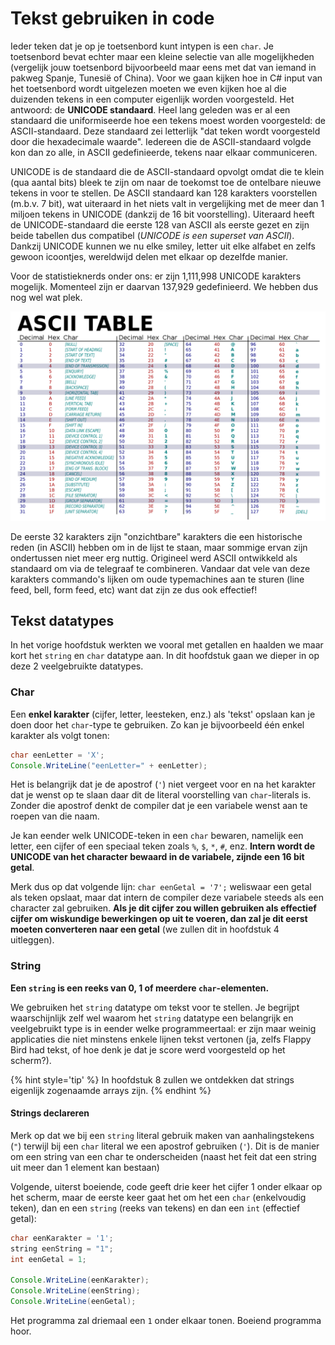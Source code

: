 # Tekst gebruiken in code

Ieder teken dat je op je toetsenbord kunt intypen is een ``char``. Je toetsenbord bevat echter maar een kleine selectie van alle mogelijkheden (vergelijk jouw toetsenbord bijvoorbeeld maar eens met dat van iemand in pakweg Spanje, Tunesië of China). Voor we gaan kijken hoe in C# input van het toetsenbord wordt uitgelezen moeten we even kijken hoe al die duizenden tekens in een computer eigenlijk worden voorgesteld. Het antwoord: de **UNICODE standaard**.  Heel lang geleden was er al een standaard die uniformiseerde hoe een tekens moest worden voorgesteld: de ASCII-standaard. Deze standaard zei letterlijk "dat teken wordt voorgesteld door die hexadecimale waarde". Iedereen die de ASCII-standaard volgde kon dan zo alle, in ASCII gedefinieerde,  tekens naar elkaar communiceren. 

UNICODE is de standaard die de  ASCII-standaard opvolgt omdat die te klein (qua aantal bits) bleek te zijn om naar de toekomst toe de ontelbare nieuwe tekens in voor te stellen. De ASCII standaard kan 128 karakters voorstellen (m.b.v. 7 bit), wat uiteraard in het niets valt in vergelijking met de meer dan 1 miljoen tekens in UNICODE (dankzij de 16 bit voorstelling). Uiteraard heeft de UNICODE-standaard die eerste 128 van ASCII als eerste gezet en zijn beide tabellen dus compatibel (*UNICODE is een superset van ASCII*). Dankzij UNICODE kunnen we nu elke smiley, letter uit elke alfabet en zelfs gewoon icoontjes, wereldwijd delen met elkaar op dezelfde manier.

Voor de statistieknerds onder ons: er zijn 1,111,998 UNICODE karakters mogelijk. Momenteel zijn er daarvan 137,929 gedefinieerd. We hebben dus nog wel wat plek.


![De eerste 128 karakters met hun waarden (bron Wikipedia)](../assets/1_csharpbasics/ascii.png)

De eerste 32 karakters zijn "onzichtbare" karakters die een historische reden (in ASCII) hebben om in de lijst te staan, maar sommige ervan zijn ondertussen niet meer erg nuttig. Origineel werd ASCII ontwikkeld als standaard om via de telegraaf te combineren. Vandaar dat vele van deze karakters commando's lijken om oude typemachines aan te sturen (line feed, bell, form feed, etc) want dat zijn ze dus ook effectief!

## Tekst datatypes

In het vorige hoofdstuk werkten we vooral met getallen en haalden we maar kort het ``string`` en ``char`` datatype aan. In dit hoofdstuk gaan we dieper in op deze 2 veelgebruikte datatypes.

### Char

Een **enkel karakter** (cijfer, letter, leesteken, enz.) als 'tekst' opslaan kan je doen door het `char`-type te gebruiken. Zo kan je bijvoorbeeld één enkel karakter als volgt tonen:

```java
char eenLetter = 'X';
Console.WriteLine("eenLetter=" + eenLetter);
```

Het is belangrijk dat je de apostrof (``'``) niet vergeet voor en na het karakter dat je wenst op te slaan daar dit de literal voorstelling van `char`-literals is. Zonder die apostrof denkt de compiler dat je een variabele wenst aan te roepen van die naam.

Je kan eender welk UNICODE-teken in een `char` bewaren, namelijk een letter, een cijfer of een speciaal teken zoals `%`, `$`, `*`, `#`, enz. **Intern wordt de UNICODE van het character bewaard in de variabele, zijnde een 16 bit getal**.

Merk dus op dat volgende lijn: ``char eenGetal = '7';`` weliswaar een getal als teken opslaat, maar dat intern de compiler deze variabele steeds als een character zal gebruiken. **Als je dit cijfer zou willen gebruiken als effectief cijfer om wiskundige bewerkingen op uit te voeren, dan zal je dit eerst moeten converteren naar een getal** (we zullen dit in hoofdstuk 4 uitleggen).



### String

**Een ``string`` is een reeks van 0, 1 of meerdere `char`-elementen.**

We gebruiken het ``string`` datatype om tekst voor te stellen. Je begrijpt waarschijnlijk zelf wel waarom het ``string`` datatype een belangrijk en veelgebruikt type is in eender welke programmeertaal: er zijn maar weinig applicaties die niet minstens enkele lijnen tekst vertonen (ja, zelfs Flappy Bird had tekst, of hoe denk je dat je score werd voorgesteld op het scherm?).

{% hint style='tip' %}
In hoofdstuk 8 zullen we ontdekken dat strings eigenlijk zogenaamde arrays zijn. 
{% endhint %}


#### Strings declareren
Merk op dat we bij een ``string`` literal gebruik maken van aanhalingstekens (`"`) terwijl bij een ``char`` literal we een apostrof gebruiken (`'`). Dit is de manier om een string van een char te onderscheiden (naast het feit dat een string uit meer dan 1 element kan bestaan)

Volgende, uiterst boeiende, code geeft drie keer het cijfer 1 onder elkaar op het scherm, maar de eerste keer gaat het om het een ``char`` (enkelvoudig teken), dan en een ``string`` (reeks van tekens) en dan een ``int`` (effectief getal):

```java
char eenKarakter = '1'; 
string eenString = "1"; 
int eenGetal = 1;
 
Console.WriteLine(eenKarakter);
Console.WriteLine(eenString);
Console.WriteLine(eenGetal);
```

Het programma zal driemaal een ``1`` onder elkaar tonen. Boeiend programma hoor.
